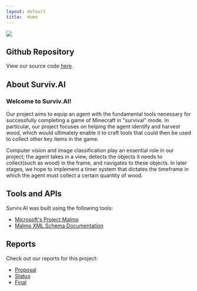 ```yaml
---
layout: default
title:  Home
---
```


<img src="https://www.minecraft.net/content/dam/games/minecraft/marketplace/mediablock-buzzybees.jpg"/>

## Github Repository
View our source code <a href="https://github.com/rtnavarr/survivai">here</a>.<br>

## About Surviv.AI
### Welcome to Surviv.AI! 
<p>
Our project aims to equip an agent with the fundamental tools necessary for successfully completing a game of Minecraft in "survival" mode. In particular, our project focuses on helping the agent identify and harvest wood, which would ultimately enable it to craft tools that could then be used to collect other key items in the game.
</P>

Computer vision and image classification play an essential role in our project; the agent takes in a view, detects the objects it needs to collect(such as wood) in the frame, and navigates to these objects. In later stages, we hope to implement a timer system that dictates the timeframe in which the agent must collect a certain quantity of wood.

## Tools and APIs
Surviv.AI was built using the following tools:<br>
- [Microsoft's Project Malmo](https://www.microsoft.com/en-us/research/project/project-malmo/)
- [Malmo XML Schema Documentation](https://microsoft.github.io/malmo/0.30.0/Schemas/Mission.html#element_AgentHandlers)

## Reports
Check out our reports for this project:
- [Proposal](proposal.html)
- [Status](status.html)
- [Final](final.html)


